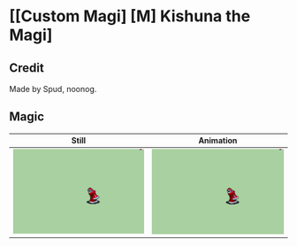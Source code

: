 # [\[Custom Magi\] \[M\] Kishuna the Magi]

## Credit

Made by Spud, noonog.
	
## Magic

| Still | Animation |
| :---: | :-------: |
| ![Magic still](./Magic_000.png) | ![Magic animation](./Magic.gif) |
